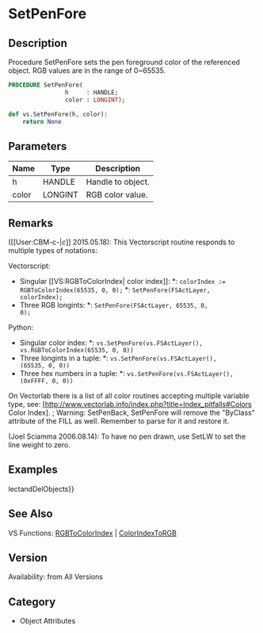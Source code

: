 # SetPenFore

## Description
Procedure SetPenFore sets the pen foreground color of the referenced object. RGB values are in the range of 0~65535.

```pascal
PROCEDURE SetPenFore(
				h     : HANDLE;
				color : LONGINT);
```

```python
def vs.SetPenFore(h, color):
    return None
```

## Parameters
|Name|Type|Description|
|---|---|---|
|h|HANDLE|Handle to object.|
|color|LONGINT|RGB color value.|

## Remarks
([[User:CBM-c-|_c_]] 2015.05.18): This Vectorscript routine responds to multiple types of notations:

Vectorscript:
* Singular [[VS:RGBToColorIndex| color index]]:
*: <code>colorIndex := RGBToColorIndex(65535, 0, 0);</code>
*: <code>SetPenFore(FSActLayer, colorIndex);</code>
* Three RGB longints:
*: <code>SetPenFore(FSActLayer, 65535, 0, 0);</code>
 
Python:
* Singular color index:
*: <code>vs.SetPenFore(vs.FSActLayer(), vs.RGBToColorIndex(65535, 0, 0)) </code>
* Three longints in a tuple:
*: <code>vs.SetPenFore(vs.FSActLayer(), (65535, 0, 0)) </code>
* Three hex numbers in a tuple:
*: <code>vs.SetPenFore(vs.FSActLayer(), (0xFFFF, 0, 0)) </code>

On Vectorlab there is a list of all color routines accepting multiple variable type, see: [http://www.vectorlab.info/index.php?title=Index_pitfalls#Colors Color Index].
; Warning: SetPenBack, SetPenFore will remove the "ByClass" attribute of the FILL as well. Remember to parse for it and restore it.


(Joel Sciamma 2006.08.14): To have no pen drawn, use SetLW to set the line weight to zero.

## Examples
lectandDelObjects}}

## See Also
VS Functions:
[RGBToColorIndex](RGBToColorIndex.md) 
| [ColorIndexToRGB](ColorIndexToRGB.md)

## Version
Availability: from All Versions

## Category
* Object Attributes

